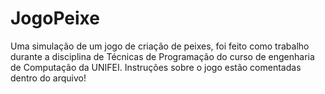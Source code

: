 # JogoPeixe
Uma simulação de um jogo de criação de peixes, foi feito como trabalho durante a disciplina de Técnicas de Programação do curso de engenharia de Computação da UNIFEI.
Instruções sobre o jogo estão comentadas dentro do arquivo!
